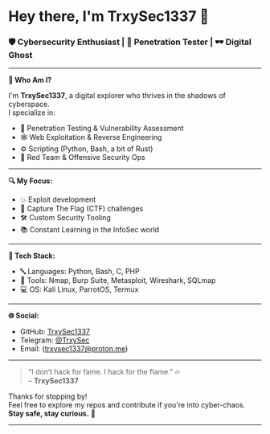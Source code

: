 # Hey there, I'm TrxySec1337 👾  
### 🛡️ Cybersecurity Enthusiast | 🧠 Penetration Tester | 🕶️ Digital Ghost

---

**🧬 Who Am I?**

I'm **TrxySec1337**, a digital explorer who thrives in the shadows of cyberspace.  
I specialize in:
- 🎯 Penetration Testing & Vulnerability Assessment  
- 🕸️ Web Exploitation & Reverse Engineering  
- ⚙️ Scripting (Python, Bash, a bit of Rust)  
- 🧨 Red Team & Offensive Security Ops  

---

**🔍 My Focus:**
- 💥 Exploit development  
- 🧩 Capture The Flag (CTF) challenges  
- 🛠️ Custom Security Tooling  
- 📚 Constant Learning in the InfoSec world  

---

**🧰 Tech Stack:**
- 🔤 Languages: Python, Bash, C, PHP  
- 🧪 Tools: Nmap, Burp Suite, Metasploit, Wireshark, SQLmap  
- 💻 OS: Kali Linux, ParrotOS, Termux  

---

**🌐 Social:**
- GitHub: [TrxySec1337](https://github.com/TrxySec1337)  
- Telegram: [@TrxySec](https://t.me/TrxySec1337)  
- Email:  (trxysec1337@proton.me) 

---

> “I don’t hack for fame. I hack for the flame.” 🔥  
> – **TrxySec1337**

Thanks for stopping by!  
Feel free to explore my repos and contribute if you're into cyber-chaos.  
**Stay safe, stay curious.** 🧠

---
